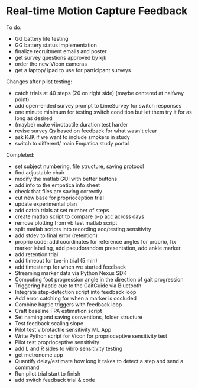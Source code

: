 # Real-time Motion Capture Feedback
To do:
* GG battery life testing
* GG battery status implementation
* finalize recruitment emails and poster
* get survey questions approved by kjk
* order the new Vicon cameras
* get a laptop/ ipad to use for participant surveys

Changes after pilot testing:
* catch trials at 40 steps (20 on right side) (maybe centered at halfway point)
* add open-ended survey prompt to LimeSurvey for switch responses
* one minute minimum for testing switch condition but let them try it for as long as desired
* (maybe) make vibrotactile duration test harder
* revise survey Qs based on feedback for what wasn't clear
*  ask KJK if we want to include smokers in study
* switch to different/ main Empatica study portal 

Completed:
* set subject numbering, file structure, saving protocol
* find adjustable chair
* modify the matlab GUI with better buttons
* add info to the empatica info sheet
* check that files are saving correctly
* cut new base for proprioception trial
* update experimental plan
* add catch trials at set number of steps 
* create matlab script to compare p-p acc across days
* remove plotting from vb test matlab script
* split matlab scripts into recording acc/testing sensitivity
* add stdev to final error (retention)
* proprio code: add coordinates for reference angles for proprio, fix marker labeling, add pseudorandom presentation, add ankle marker
* add retention trial
* add timeout for toe-in trial (5 min)
* add timestamp for when we started feedback
* Streaming marker data via Python Nexus SDK
* Computing foot progression angle in the direction of gait progression
* Triggering haptic cue to the GaitGuide via Bluetooth
* Integrate step-detection script into feedback loop
* Add error catching for when a marker is occluded
* Combine haptic triggers with feedback loop
* Craft baseline FPA estimation script
* Set naming and saving conventions, folder structure
* Test feedback scaling slope
* Pilot test vibrotactile sensitivity ML App
* Write Python script for Vicon for proprioceptive sensitivity test
* Pilot test proprioceptive sensitivity
* add L and R sides to vibro sensitivity testing
* get metronome app
* Quantify delay/estimate how long it takes to detect a step and send a command
* Run pilot trial start to finish
* add switch feedback trial & code 
